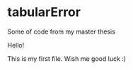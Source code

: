 # tabularError
Some of code from my master thesis
<p> Hello! </p>
<p> This is my first file.
Wish me good luck :) </p>
